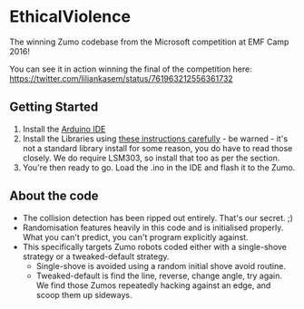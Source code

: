 # EthicalViolence

The winning Zumo codebase from the Microsoft competition at EMF Camp 2016! 

You can see it in action winning the final of the competition here: https://twitter.com/liliankasem/status/761963212556361732

## Getting Started

1. Install the [Arduino IDE](https://www.arduino.cc/en/Main/Software)
2. Install the Libraries using [these instructions carefully](https://github.com/pololu/zumo-shield#software) - be warned - it's not a standard library install for some reason, you do have to read those closely. We do require LSM303, so install that too as per the section.
3. You're then ready to go. Load the .ino in the IDE and flash it to the Zumo.

## About the code

* The collision detection has been ripped out entirely. That's our secret. ;)
* Randomisation features heavily in this code and is initialised properly. What you can't predict, you can't program explicitly against.
* This specifically targets Zumo robots coded either with a single-shove strategy or a tweaked-default strategy.
  * Single-shove is avoided using a random initial shove avoid routine.
  * Tweaked-default is find the line, reverse, change angle, try again. We find those Zumos repeatedly hacking against an edge, and scoop them up sideways.
